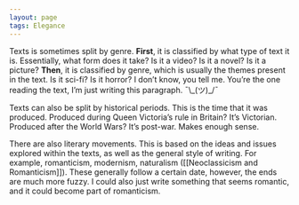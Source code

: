 ```yaml
---
layout: page
tags: Elegance
---
```


Texts is sometimes split by genre. **First**, it is classified by what type of text it is. Essentially, what form does it take? Is it a video? Is it a novel? Is it a picture? **Then**, it is classified by genre, which is usually the themes present in the text. Is it sci-fi? Is it horror? I don’t know, you tell me. You’re the one reading the text, I’m just writing this paragraph. ¯\\\_(ツ)\_/¯

Texts can also be split by historical periods. This is the time that it was produced. Produced during Queen Victoria’s rule in Britain? It’s Victorian. Produced after the World Wars? It’s post-war. Makes enough sense.

There are also literary movements. This is based on the ideas and issues explored within the texts, as well as the general style of writing. For example, romanticism, modernism, naturalism ([[Neoclassicism and Romanticism]]). These generally follow a certain date, however, the ends are much more fuzzy. I could also just write something that seems romantic, and it could become part of romanticism. 